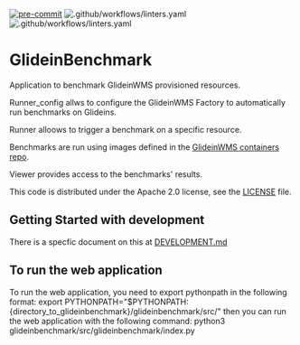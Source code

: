 <!--
SPDX-FileCopyrightText: 2023 Fermi Research Alliance, LLC
SPDX-License-Identifier: Apache-2.0
-->

[![pre-commit](https://img.shields.io/badge/pre--commit-enabled-brightgreen?logo=pre-commit&logoColor=white)](https://github.com/pre-commit/pre-commit)
![.github/workflows/linters.yaml](https://github.com/mambelli/planetsmath/workflows/Linters/badge.svg)
![.github/workflows/linters.yaml](https://github.com/mambelli/planetsmath/workflows/PyTest/badge.svg)

# GlideinBenchmark

Application to benchmark GlideinWMS provisioned resources.

Runner_config allws to configure the GlideinWMS Factory to automatically run benchmarks on Glideins.

Runner alloows to trigger a benchmark on a specific resource.

Benchmarks are run using images defined in the [GlideinWMS containers repo](https://github.com/glideinWMS/containers/tree/main/worker/benchmark).

Viewer provides access to the benchmarks' results.

This code is distributed under the Apache 2.0 license, see the [LICENSE](LICENSE) file.

## Getting Started with development

There is a specfic document on this at [DEVELOPMENT.md](DEVELOPMENT.md)

## To run the web application

To run the web application, you need to export pythonpath in the following format:
    export PYTHONPATH="$PYTHONPATH:{directory_to_glideinbenchmark}/glideinbenchmark/src/"
then you can run the web application with the following command:
    python3 glideinbenchmark/src/glideinbenchmark/index.py